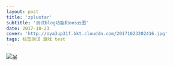 ```yaml
---
layout: post
title: 'zplustar'
subtitle: '测试blog功能和oos云图'
date: 2017-10-23
cover: 'http://oya3up31f.bkt.clouddn.com/20171023202416.jpg'
tags: 标签测试 游戏 test
---
```


![呆](http://oya3up31f.bkt.clouddn.com/20171023202416.jpg)